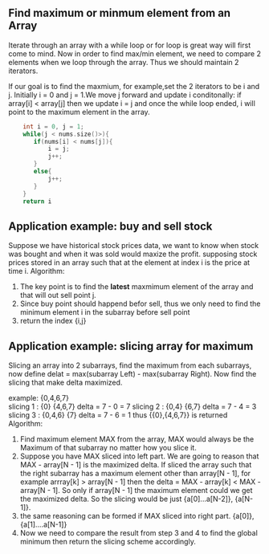 ## Find maximum or minmum element from an Array
Iterate through an array with a while loop or for loop is great way will first come to mind. Now in order to find max/min element, we need to compare 2 elements when we loop through the array. Thus we should maintain 2 iterators. 

lf our goal is to find the maxmium, for example,set the 2 iterators to be i and j. Initially i = 0 and j = 1.We move j forward and update i conditonally:
if array[i] < array[j] then we update i = j and once the while loop ended, i will point to the maximum element in the array. 
```c++
    int i = 0, j = 1;
    while(j < nums.size()>){
       if(nums[i] < nums[j]){
           i = j;
           j++;
       }
       else{
           j++;
       }
    }
    return i
```

## Application example: buy and sell stock
Suppose we have historical stock prices data, we want to know when stock was bought and when it was sold would maxize the profit. supposing stock prices stored in an array such that at the element at index i is the price at time i. 
Algorithm:
1. The key point is to find the __latest__ maxmimum element of the array and that will out sell point j. 
2. Since buy point should happend befor sell, thus we only need to find the minimum element i in the subarray before sell point
3. return the index {i,j}


## Application example: slicing array for maximum
Slicing an array into 2 subarrays, find the maximum from each subarrays, now define delat = max(subarray Left) - max(subarray Right). Now find the slicing that make delta maximized. 

example: {0,4,6,7}  
slicing 1 : {0} {4,6,7} delta = 7 - 0 = 7
slicing 2 : {0,4} {6,7} delta = 7 - 4 = 3
slicing 3 : {0,4,6} {7} delta = 7 - 6 = 1
thus {{0},{4,6,7}} is returned
Algorithm:
1. Find maximum element MAX from the array, MAX would always be the Maximum of that subarray no matter how you slice it. 
2. Suppose you have MAX sliced into left part. We are going to reason that MAX - array[N - 1] is the maximized delta. If sliced the array such that the right subarray has a maximum element other than array[N - 1], for example arrray[k] > array[N - 1] then the delta = MAX - array[k] < MAX - array[N - 1]. So only if array[N - 1] the maximum element could we get the maximized delta. So the slicing would be just {a[0]...a[N-2]}, {a[N-1]}.
3. the same reasoning can be formed if MAX sliced into right part. {a[0]}, {a[1]....a[N-1]}
4. Now we need to compare the result from step 3 and 4 to find the global minimum then return the slicing scheme accordingly. 


